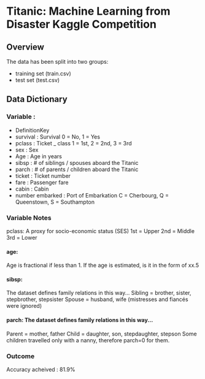 # Titanic: Machine Learning from Disaster Kaggle Competition

## Overview

The data has been split into two groups:
- training set (train.csv)
- test set (test.csv)

## Data Dictionary

### Variable :
- DefinitionKey 
- survival : Survival 0 = No, 1 = Yes 
- pclass : Ticket _ class 1 = 1st, 2 = 2nd, 3 = 3rd 
- sex : Sex 
- Age : Age in years 
- sibsp : # of siblings / spouses aboard the Titanic 
- parch : # of parents / children aboard the Titanic 
- ticket : Ticket number 
- fare : Passenger fare 
- cabin : Cabin 
- number embarked : Port of Embarkation C = Cherbourg, Q = Queenstown, S = Southampton

### Variable Notes
pclass: A proxy for socio-economic status (SES)
1st = Upper
2nd = Middle
3rd = Lower

#### age: 
Age is fractional if less than 1. If the age is estimated, is it in the form of xx.5

#### sibsp: 
The dataset defines family relations in this way...
Sibling = brother, sister, stepbrother, stepsister
Spouse = husband, wife (mistresses and fiancés were ignored)

#### parch: The dataset defines family relations in this way...
Parent = mother, father
Child = daughter, son, stepdaughter, stepson
Some children travelled only with a nanny, therefore parch=0 for them.

### Outcome 
Accuracy acheived : 81.9%
